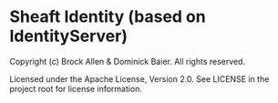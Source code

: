 # Sheaft Identity (based on IdentityServer)

Copyright (c) Brock Allen & Dominick Baier. All rights reserved.

Licensed under the Apache License, Version 2.0. See LICENSE in the project root for license information.